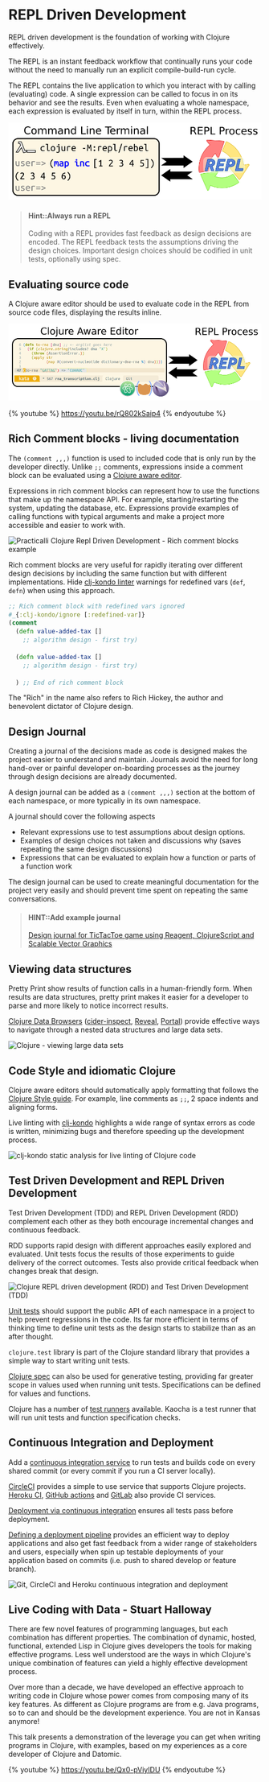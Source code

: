# REPL Driven Development
REPL driven development is the foundation of working with Clojure effectively.

The REPL is an instant feedback workflow that continually runs your code without the need to manually run an explicit compile-build-run cycle.

The REPL contains the live application to which you interact with by calling (evaluating) code.  A single expression can be called to focus in on its behavior and see the results.  Even when evaluating a whole namespace, each expression is evaluated by itself in turn, within the REPL process.

![Clojure repl driven development using Clojure aware editor](https://raw.githubusercontent.com/jr0cket/developer-guides/master/clojure/clojure-repl-driven-development-rebel-readline.png)

> #### Hint::Always run a REPL
> Coding with a REPL provides fast feedback as design decisions are encoded.  The REPL feedback tests the assumptions driving the design choices.  Important design choices should be codified in unit tests, optionally using spec.


<!-- * Read - code is read by the Clojure reader, passing any macros to the macro reader which converts those macros into Clojure code. -->

<!-- * Evaluate - code is compiled into the host language (e.g. Java bytecode) and executed -->

<!-- * Print - results of the code are displayed, either in the REPL or as part of the application. -->

<!-- * Loop - the REPL is a continuous process that evaluates code, either a single expression or the whole application. -->


## Evaluating source code
A Clojure aware editor should be used to evaluate code in the REPL from source code files, displaying the results inline.

![Clojure repl driven development using Clojure aware editor](https://raw.githubusercontent.com/jr0cket/developer-guides/master/clojure/clojure-repl-driven-development-clojure-aware-editor.png)

{% youtube %}
https://youtu.be/rQ802kSaip4
{% endyoutube %}


## Rich Comment blocks - living documentation
The `(comment ,,,)` function is used to included code that is only run by the developer directly.  Unlike `;;` comments, expressions inside a comment block can be evaluated using a [Clojure aware editor](/clojure-editors/).

Expressions in rich comment blocks can represent how to use the functions that make up the namespace API.  For example, starting/restarting the system, updating the database, etc.  Expressions provide examples of calling functions with typical arguments and make a project more accessible and easier to work with.

![Practicalli Clojure Repl Driven Development - Rich comment blocks example](/images/practicalli-clojure-repl-driven-development-rich-comment-blocks.png)

Rich comment blocks are very useful for rapidly iterating over different design decisions by including the same function but with different implementations.  Hide [clj-kondo linter](/clojure-cli/install/install-clojure.html#clj-kondo-static-analyser--linter) warnings for redefined vars (`def`, `defn`) when using this approach.

```clojure
;; Rich comment block with redefined vars ignored
#_{:clj-kondo/ignore [:redefined-var]}
(comment
  (defn value-added-tax []
    ;; algorithm design - first try)

  (defn value-added-tax []
    ;; algorithm design - first try)

  ) ;; End of rich comment block
```

The "Rich" in the name also refers to Rich Hickey, the author and benevolent dictator of Clojure design.


## Design Journal
Creating a journal of the decisions made as code is designed makes the project easier to understand and maintain.  Journals avoid the need for long hand-over or painful developer on-boarding processes as the journey through design decisions are already documented.

A design journal can be added as a `(comment ,,,)` section at the bottom of each namespace, or more typically in its own namespace.

A journal should cover the following aspects

* Relevant expressions use to test assumptions about design options.
* Examples of design choices not taken and discussions why (saves repeating the same design discussions)
* Expressions that can be evaluated to explain how a function or parts of a function work

The design journal can be used to create meaningful documentation for the project very easily and should prevent time spent on repeating the same conversations.

> #### HINT::Add example journal
> [Design journal for TicTacToe game using Reagent, ClojureScript and Scalable Vector Graphics](https://github.com/jr0cket/tictactoe-reagent/blob/master/src/tictactoe_reagent/core.cljs#L124)


## Viewing data structures
Pretty Print show results of function calls in a human-friendly form. When results are data structures, pretty print makes it easier for a developer to parse and more likely to notice incorrect results.

[Clojure Data Browsers](/clojure-cli/data-browsers/reveal.md) ([cider-inspect](/clojure-cli/data-browsers/clojure-inspector.md), [Reveal](/clojure-cli/data-browsers/reveal.md), [Portal](/clojure-cli/data-browsers/portal.md)) provide effective ways to navigate through a nested data structures and large data sets.

![Clojure - viewing large data sets](/images/spacemacs-clojure-inspect-java-lang-persistent-vector.png)


## Code Style and idiomatic Clojure
Clojure aware editors should automatically apply formatting that follows the [Clojure Style guide](https://github.com/bbatsov/clojure-style-guide).  For example, line comments as `;;`, 2 space indents and aligning forms.

Live linting with [clj-kondo](https://github.com/borkdude/clj-kondo) highlights a wide range of syntax errors as code is written, minimizing bugs and therefore speeding up the development process.

![clj-kondo static analysis for live linting of Clojure code](/images/spacemacs-clojure-linting-code-marks-and-flycheck-list-errors.png)


## Test Driven Development and REPL Driven Development
Test Driven Development (TDD) and REPL Driven Development (RDD) complement each other as they both encourage incremental changes and continuous feedback.

RDD supports rapid design with different approaches easily explored and evaluated. Unit tests focus the results of those experiments to guide delivery of the correct outcomes. Tests also provide critical feedback when changes break that design.

![Clojure REPL driven development (RDD) and Test Driven Development (TDD)](https://raw.githubusercontent.com/practicalli/graphic-design/live/repl-tdd-flow.png)

[Unit tests](/testing/unit-testing/) should support the public API of each namespace in a project to help prevent regressions in the code.  Its far more efficient in terms of thinking time to define unit tests as the design starts to stabilize than as an after thought.

`clojure.test` library is part of the Clojure standard library that provides a simple way to start writing unit tests.

[Clojure spec](/clojure-spec/) can also be used for generative testing, providing far greater scope in values used when running unit tests.  Specifications can be defined for values and functions.

Clojure has a number of [test runners](/testing/test-runners/) available.  Kaocha is a test runner that will run unit tests and function specification checks.


## Continuous Integration and Deployment
Add a [continuous integration service](/testing/integration-testing/) to run tests and builds code on every shared commit (or every commit if you run a CI server locally).

[CircleCI](/testing/integration-testing/circle-ci/) provides a simple to use service that supports Clojure projects.  [Heroku CI](https://devcenter.heroku.com/articles/heroku-ci), [GitHub actions](https://github.com/features/actions) and [GitLab](https://about.gitlab.com/) also provide CI services.

[Deployment via continuous integration](https://practicalli.github.io/clojure-webapps/projects/banking-on-clojure/deployment-via-ci.html) ensures all tests pass before deployment.

[Defining a deployment pipeline](https://practicalli.github.io/clojure-webapps/projects/banking-on-clojure/deployment-pipeline.html) provides an efficient way to deploy applications and also get fast feedback from a wider range of stakeholders and users, especially when spin up testable deployments of your application based on commits  (i.e. push to shared develop or feature branch).

![Git, CircleCI and Heroku continuous integration and deployment](https://practicalli.github.io/clojure-webapps/images/circleci-workflow-sequential-git-heroku.png)


## Live Coding with Data - Stuart Halloway
There are few novel features of programming languages, but each combination has different properties. The combination of dynamic, hosted, functional, extended Lisp in Clojure gives developers the tools for making effective programs. Less well understood are the ways in which Clojure's unique combination of features can yield a highly effective development process.

Over more than a decade, we have developed an effective approach to writing code in Clojure whose power comes from composing many of its key features. As different as Clojure programs are from e.g. Java programs, so to can and should be the development experience. You are not in Kansas anymore!

This talk presents a demonstration of the leverage you can get when writing programs in Clojure, with examples, based on my experiences as a core developer of Clojure and Datomic.

{% youtube %}
https://youtu.be/Qx0-pViyIDU
{% endyoutube %}
